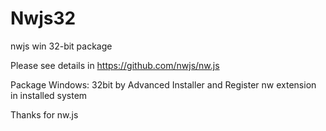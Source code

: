 # Nwjs32
nwjs win 32-bit package 

Please see details in
https://github.com/nwjs/nw.js

Package Windows: 32bit by Advanced Installer and 
Register nw extension in installed system

Thanks for nw.js
